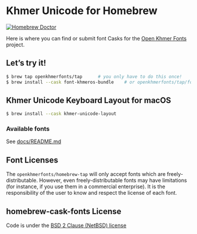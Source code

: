 # Khmer Unicode for Homebrew

[![Homebrew Doctor][github-ci-brew-badge]][github-ci-brew-url]

Here is where you can find or submit font Casks for the [Open Khmer Fonts](https://github.com/openkhmerfonts/homebrew-tap) project.

## Let’s try it!

```bash
$ brew tap openkhmerfonts/tap      # you only have to do this once!
$ brew install --cask font-khmeros-bundle    # or openkhmerfonts/tap/font-khmeros-bundle
```

## Khmer Unicode Keyboard Layout for macOS

```bash
$ brew install --cask khmer-unicode-layout
```

### Available fonts
See [docs/README.md](docs/README.md)

## Font Licenses

The `openkhmerfonts/homebrew-tap` will only accept fonts which are freely-distributable. However, even freely-distributable fonts may have limitations (for instance, if you use them in a commercial enterprise). It is the responsibility of the user to know and respect the license of each font.

## homebrew-cask-fonts License

Code is under the [BSD 2 Clause (NetBSD) license](LICENSE)

<!-- Variables -->
[github-ci-brew-url]: https://github.com/openkhmerfonts/homebrew-tap/actions?query=workflow%3A%22Homebrew+Doctor%22
[github-ci-brew-badge]: https://github.com/openkhmerfonts/homebrew-tap/workflows/Homebrew%20Doctor/badge.svg
